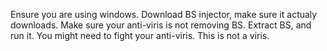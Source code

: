 Ensure you are using windows.
Download BS injector, make sure it actualy downloads.
Make sure your anti-viris is not removing BS.
Extract BS, and run it.
You might need to fight your anti-viris.
This is not a viris.
